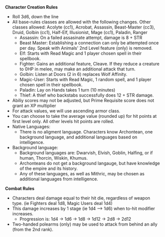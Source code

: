 **Character Creation Rules**
  - Roll 3d6, down the line
  - All base-rules classes are allowed with the following changes. Other classes allowed: Acolyte (cc1), Acrobat, Assassin, Beast-Master (cc3), Druid, Golbin (cc1), Half-Elf, Illusionist, Mage (cc1), Paladin, Ranger
    - Assassin: On a failed assasinate attempt, damage is 8 + STR
    - Beast Master: Establishing a connection can only be attempted once per day. Speak with Animals' 2nd Level feature (only) is removed.
    - Elf: Starts with Read Magic and 1 player chosen spell in their spellbook.
    - Fighter: Gains an additional feature, Cleave. If they reduce a creature to 0HP in melee, may make an additional attack that turn.
    - Golbin: Listen at Doors (2 in 6) replaces Wolf Affinity.
    - Magic-User: Starts with Read Magic, 1 random spell, and 1 player chosen spell in their spellbook.
    - Paladin: Lay on Hands takes 1 turn (10 minutes)
    - Thief: A thief who backstabs successfully does 12 + STR damage.
  - Abiliy scores may not be adjusted, but Prime Requisite score does not grant an XP multiplier
  - For attack values, we will use ascending armor class.
  - You can choose to take the average value (rounded up) for hit points at first level only. All other levels hit points are rolled.
  - Native Languages:
    - There is no aligment language. Characters know Archontean, one background language, and additional languages based on intelligence.
  - Background language:
    - Background languages are: Dwarvish, Elvish, Goblin, Halfing, or if human, Thorcin, Wiskin, Khumus.
    - Archonteans do not get a background langauge, but have knowledge of the empire and its history.
    - Any of these languages, as well as Mithric, may be chosen as additional languages from intelligence.

**Combat Rules**
  - Characters deal damage equal to their hit die, regardless of weapon type. (ie Fighters deal 1d8, Magic Users deal 1d4)
  - This damage increases by 1 stage (ie 1d4 --> 1d6) when to-hit modifier increases.
      - Progression is: 1d4 -> 1d6 -> 1d8 -> 1d12 -> 2d8 -> 2d12
  - Two-handed polearms (only) may be used to attack from behind an ally (from the 2nd rank).
